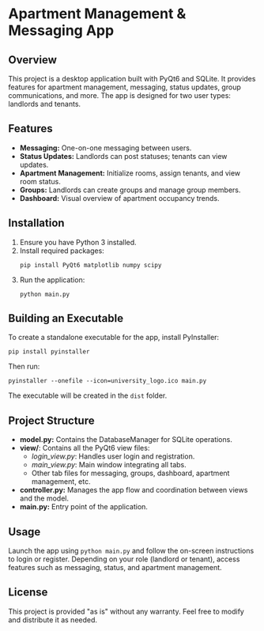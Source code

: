# Apartment Management & Messaging App

## Overview
This project is a desktop application built with PyQt6 and SQLite. It provides features for apartment management, messaging, status updates, group communications, and more. The app is designed for two user types: landlords and tenants.

## Features
- **Messaging:** One-on-one messaging between users.
- **Status Updates:** Landlords can post statuses; tenants can view updates.
- **Apartment Management:** Initialize rooms, assign tenants, and view room status.
- **Groups:** Landlords can create groups and manage group members.
- **Dashboard:** Visual overview of apartment occupancy trends.

## Installation
1. Ensure you have Python 3 installed.
2. Install required packages:
   ```
   pip install PyQt6 matplotlib numpy scipy
   ```
3. Run the application:
   ```
   python main.py
   ```

## Building an Executable
To create a standalone executable for the app, install PyInstaller:
```
pip install pyinstaller
```
Then run:
```
pyinstaller --onefile --icon=university_logo.ico main.py
```
The executable will be created in the `dist` folder.

## Project Structure
- **model.py:** Contains the DatabaseManager for SQLite operations.
- **view/**: Contains all the PyQt6 view files:
  - *login_view.py*: Handles user login and registration.
  - *main_view.py*: Main window integrating all tabs.
  - Other tab files for messaging, groups, dashboard, apartment management, etc.
- **controller.py:** Manages the app flow and coordination between views and the model.
- **main.py:** Entry point of the application.

## Usage
Launch the app using `python main.py` and follow the on-screen instructions to login or register. Depending on your role (landlord or tenant), access features such as messaging, status, and apartment management.

## License
This project is provided "as is" without any warranty. Feel free to modify and distribute it as needed.
